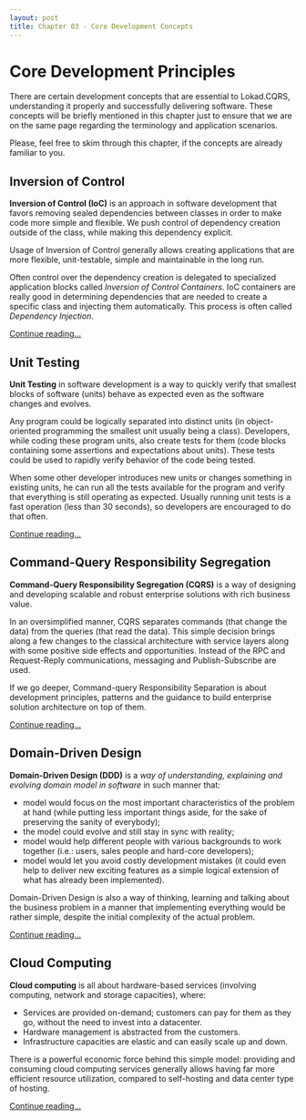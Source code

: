 ```yaml
---
layout: post
title: Chapter 03 - Core Development Concepts
---
```


Core Development Principles
===========================

There are certain development concepts that are essential to Lokad.CQRS, understanding it properly and successfully delivering software. These concepts will be briefly mentioned in this chapter just to ensure that we are on the same page regarding the terminology and application scenarios.

Please, feel free to skim through this chapter, if the concepts are already familiar to you.

Inversion of Control
--------------------

**Inversion of Control (IoC)** is an approach in software development that favors removing sealed dependencies between classes in order to make code more simple and flexible. We push control of dependency creation outside of the class, while making this dependency explicit.

Usage of Inversion of Control generally allows creating applications that are more flexible, unit-testable, simple and maintainable in the long run.

Often control over the dependency creation is delegated to specialized application blocks called _Inversion of Control Containers_. IoC containers are really good in determining dependencies that are needed to create a specific class and injecting them automatically. This process is often called _Dependency Injection_.

[Continue reading...](http://abdullin.com/wiki/inversion-of-control-ioc.html)

Unit Testing
------------

**Unit Testing** in software development is a way to quickly verify that smallest blocks of software (units) behave as expected even as the software changes and evolves.

Any program could be logically separated into distinct units (in object-oriented programming the smallest unit usually being a class). Developers, while coding these program units, also create tests for them (code blocks containing some assertions and expectations about units). These tests could be used to rapidly verify behavior of the code being tested.

When some other developer introduces new units or changes something in existing units, he can run all the tests available for the program and verify that everything is still operating as expected. Usually running unit tests is a fast operation (less than 30 seconds), so developers are encouraged to do that often.

[Continue reading...](http://abdullin.com/wiki/unit-testing.html)

Command-Query Responsibility Segregation
----------------------------------------

**Command-Query Responsibility Segregation (CQRS)** is a way of designing and developing scalable and robust enterprise solutions with rich business value.

In an oversimplified manner, CQRS separates commands (that change the data) from the queries (that read the data). This simple decision brings along a few changes to the classical architecture with service layers along with some positive side effects and opportunities. Instead of the RPC and Request-Reply communications, messaging and Publish-Subscribe are used.

If we go deeper, Command-query Responsibility Separation is about development principles, patterns and the guidance to build enterprise solution architecture on top of them.

[Continue reading...](http://abdullin.com/cqrs/)

Domain-Driven Design
--------------------

**Domain-Driven Design (DDD)** is a _way of understanding, explaining and evolving domain model in software_ in such manner that:

* model would focus on the most important characteristics of the problem at hand (while putting less important things aside, for the sake of preserving the sanity of everybody);
* the model could evolve and still stay in sync with reality;
* model would help different people with various backgrounds to work together (i.e.: users, sales people and hard-core developers);
* model would let you avoid costly development mistakes (it could even help to deliver new exciting features as a simple logical extension of what has already been implemented).

Domain-Driven Design is also a way of thinking, learning and talking about the business problem in a manner that implementing everything would be rather simple, despite the initial complexity of the actual problem.

[Continue reading...](http://abdullin.com/journal/2010/11/16/key-cqrs-ingredient.html)

Cloud Computing
---------------

**Cloud computing** is all about hardware-based services (involving computing, network and storage capacities), where:

* Services are provided on-demand; customers can pay for them as they go, without the need to invest into a datacenter.
* Hardware management is abstracted from the customers.
* Infrastructure capacities are elastic and can easily scale up and down.

There is a powerful economic force behind this simple model: providing and consuming cloud computing services generally allows having far more efficient resource utilization, compared to self-hosting and data center type of hosting.

[Continue reading...](http://abdullin.com/wiki/cloud-computing.html)
